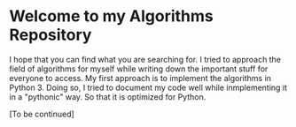 # Welcome to my Algorithms Repository
I hope that you can find what you are searching for. I tried to approach the field of algorithms for myself while writing down the important stuff for everyone to access. My first approach is to implement the algorithms in Python 3. Doing so, I tried to document my code well while inmplementing it in a "pythonic" way. So that it is optimized for Python.

[To be continued]
